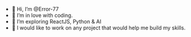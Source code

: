- 👋 Hi, I’m @Error-77 
- 👀 I’m in love with coding.
- 🌱 I’m exploring ReactJS, Python & AI 
- 💞️ I would like to work on any project that would help me build my skills.


<!---
Error-77/Error-77 is a ✨ special ✨ repository because its `README.md` (this file) appears on your GitHub profile.
You can click the Preview link to take a look at your changes.
--->

